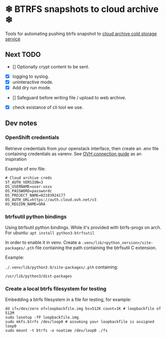 # ❄ BTRFS snapshots to cloud archive ❄

Tools for automating pushing btrfs snapshot to [cloud archive cold storage service](https://www.ovhcloud.com/fr/public-cloud/cloud-archive/)

## Next TODO

- [] Optionally crypt content to be sent.
- [x] logging to syslog.
- [x] uninteractive mode.
- [x] Add dry run mode.
- [] Safeguard before writing file / upload to web archive.
- [x] check existance of cli tool we use.

## Dev notes

### OpenShift credentials

Retrieve credentials from your openstack interface, then create an .env file containing credentials as varenv. See [OVH connection guide](https://docs.ovh.com/fr/storage/pca/cyberduck/) as an inspiration

Example of env file:
```.env
# Cloud archive creds
ST_AUTH_VERSION=3
OS_USERNAME=user-xxxx
OS_PASSWORD=passwordc
OS_PROJECT_NAME=02103924177
OS_AUTH_URL=https://auth.cloud.ovh.net/v3
OS_REGION_NAME=GRA
```

### btrfsutil python bindings

Using btrfsutil python bindings. While it's provided with btrfs-progs on arch. For ubuntu: `apt install python3-btrfsutil`

In order to enable it in venv. Create a `.venv/lib/<python_version>/site-packages/.pth` file containing the path containing the btrfsutil C extension.

Example:

`./.venv/lib/python3.9/site-packages/.pth` containing:
```text
/usr/lib/python3/dist-packages
```

### Create a local btrfs filesystem for testing

Embedding a btrfs filesystem in a file for testing, for example:
```fish
dd if=/dev/zero of=loopbackfile.img bs=512K count=1K # loopbackfile of 512M 
sudo losetup -fP loopbackfile.img
sudo mkfs.btrfs /dev/loop0 # assuming your loopbackfile is assigned loop0
sudo mount -t btrfs -o noatime /dev/loop0 ./fs
```
